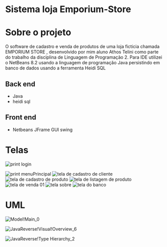 
# Sistema loja Emporium-Store


# Sobre o projeto
O software de cadastro e venda de produtos de uma  loja ficticia chamada EMPORIUM STORE , 
desenvolvido por mim  aluno Athos Telini como parte do trabalho da disciplina de Linguagem de Programação 2. Para IDE
utilizei o NetBeans 8.2 usando a linguagem de programação Java  persistindo em banco de dados  usando a ferramenta  Heidi SQL

## Back end
- Java
- heidi sql

## Front end
- Netbeans JFrame GUI swing

# Telas

![print login](https://github.com/AthosTelini/sistema_loja_emporium/assets/116104526/31eb10ef-02f9-4607-8729-39255a48fe76)

![print menuPrincipal](https://github.com/AthosTelini/sistema_loja_emporium/assets/116104526/b5521640-685e-4b9f-9ea8-e2007251d0c1)
![tela de cadastro de cliente](https://github.com/AthosTelini/sistema_loja_emporium/assets/116104526/0c81c636-234d-48c0-a6d2-fc05bee54332)
![tela de cadastro de produto](https://github.com/AthosTelini/sistema_loja_emporium/assets/116104526/004d38b1-3137-4e44-8c6a-332b0448e524)
![tela de listagem de produto](https://github.com/AthosTelini/sistema_loja_emporium/assets/116104526/9c4988ec-3269-46d6-b7c7-034fc9e6dd9f)
![tela de venda 01](https://github.com/AthosTelini/sistema_loja_emporium/assets/116104526/70e2e4f7-eaae-43be-a2b5-89b44f6d99a2)
![tela sobre](https://github.com/AthosTelini/sistema_loja_emporium/assets/116104526/47ed978b-3e02-4251-a643-9d6ee2d19a53)
![tela do banco](https://github.com/AthosTelini/sistema_loja_emporium/assets/116104526/a254489d-abdc-4dfd-ab39-bfab8b7efa1a)

# UML
![Model!Main_0](https://github.com/AthosTelini/sistema_loja_emporium/assets/116104526/5c0b28f1-6602-4063-bba4-db85889c9bf8)

![JavaReverse!Visual!Overview_6](https://github.com/AthosTelini/sistema_loja_emporium/assets/116104526/8bb5317a-b630-42c7-9801-900fe168bce2)

![JavaReverse!Type Hierarchy_2](https://github.com/AthosTelini/sistema_loja_emporium/assets/116104526/787f50f3-b6d4-48eb-91ac-ddd79e1c2501)

